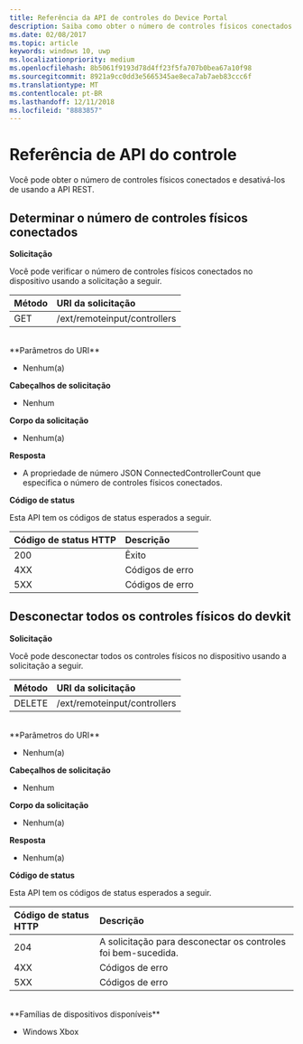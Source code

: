 ```yaml
---
title: Referência da API de controles do Device Portal
description: Saiba como obter o número de controles físicos conectados e desativá-los de maneira programática.
ms.date: 02/08/2017
ms.topic: article
keywords: windows 10, uwp
ms.localizationpriority: medium
ms.openlocfilehash: 8b5061f9193d78d4ff23f5fa707b0bea67a10f98
ms.sourcegitcommit: 8921a9cc0dd3e5665345ae8eca7ab7aeb83ccc6f
ms.translationtype: MT
ms.contentlocale: pt-BR
ms.lasthandoff: 12/11/2018
ms.locfileid: "8883857"
---
```

# <a name="controller-api-reference"></a>Referência de API do controle   
Você pode obter o número de controles físicos conectados e desativá-los de usando a API REST.

## <a name="determine-the-number-of-attached-physical-controllers"></a>Determinar o número de controles físicos conectados

**Solicitação**

Você pode verificar o número de controles físicos conectados no dispositivo usando a solicitação a seguir.

Método      | URI da solicitação
:------     | :-----
GET | /ext/remoteinput/controllers
<br />
**Parâmetros do URI**

- Nenhum(a)

**Cabeçalhos de solicitação**

- Nenhum

**Corpo da solicitação**   

- Nenhum(a)

**Resposta**   

- A propriedade de número JSON ConnectedControllerCount que especifica o número de controles físicos conectados.

**Código de status**

Esta API tem os códigos de status esperados a seguir.

Código de status HTTP      | Descrição
:------     | :-----
200 | Êxito
4XX | Códigos de erro
5XX | Códigos de erro

## <a name="disconnect-all-physical-controllers-on-the-devkit"></a>Desconectar todos os controles físicos do devkit

**Solicitação**

Você pode desconectar todos os controles físicos no dispositivo usando a solicitação a seguir.

Método      | URI da solicitação
:------     | :-----
DELETE | /ext/remoteinput/controllers
<br />
**Parâmetros do URI**

- Nenhum(a)

**Cabeçalhos de solicitação**

- Nenhum

**Corpo da solicitação**   

- Nenhum(a)

**Resposta**   

- Nenhum(a) 

**Código de status**

Esta API tem os códigos de status esperados a seguir.

Código de status HTTP      | Descrição
:------     | :-----
204 | A solicitação para desconectar os controles foi bem-sucedida.
4XX | Códigos de erro
5XX | Códigos de erro

<br />
**Famílias de dispositivos disponíveis**

* Windows Xbox
